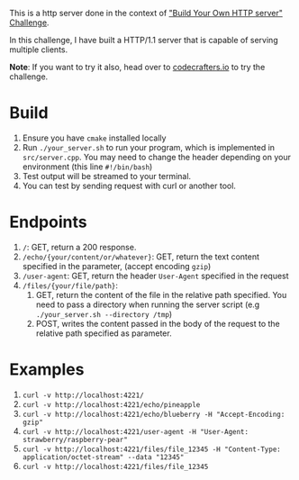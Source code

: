 This is a http server done in the context of ["Build Your Own HTTP server" Challenge](https://app.codecrafters.io/courses/http-server/overview).

In this challenge, I have built a HTTP/1.1 server that is capable of serving multiple clients.

**Note**: If you want to try it also, head over to [codecrafters.io](https://codecrafters.io) to try the challenge.

# Build

1. Ensure you have `cmake` installed locally
2. Run `./your_server.sh` to run your program, which is implemented in
   `src/server.cpp`. You may need to change the header depending on your environment (this line `#!/bin/bash`)
3. Test output will be streamed to your terminal.
4. You can test by sending request with curl or another tool.

# Endpoints

1. `/`: GET, return a 200 response.
2. `/echo/{your/content/or/whatever}`: GET, return the text content specified in the parameter, (accept encoding `gzip`)
3. `/user-agent`:  GET, return the header `User-Agent` specified in the request
4. `/files/{your/file/path}`:
   1. GET, return the content of the file in the relative path specified. You need to pass a directory when running the server script (e.g `./your_server.sh --directory /tmp`)
   2. POST, writes the content passed in the body of the request to the relative path specified as parameter.    

# Examples

1. `curl -v http://localhost:4221/`
2. `curl -v http://localhost:4221/echo/pineapple`
3. `curl -v http://localhost:4221/echo/blueberry -H "Accept-Encoding: gzip"`
4. `curl -v http://localhost:4221/user-agent -H "User-Agent: strawberry/raspberry-pear"`
5. `curl -v http://localhost:4221/files/file_12345 -H "Content-Type: application/octet-stream" --data "12345"`
6. `curl -v http://localhost:4221/files/file_12345`
